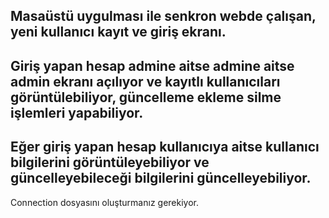 ## Masaüstü uygulması ile senkron webde çalışan, yeni kullanıcı kayıt ve giriş ekranı.

## Giriş yapan hesap admine aitse admine aitse admin ekranı açılıyor ve kayıtlı kullanıcıları görüntülebiliyor, güncelleme ekleme silme işlemleri yapabiliyor.

## Eğer giriş yapan hesap kullanıcıya aitse kullanıcı bilgilerini görüntüleyebiliyor ve güncelleyebileceği bilgilerini güncelleyebiliyor.
Connection dosyasını oluşturmanız gerekiyor.
